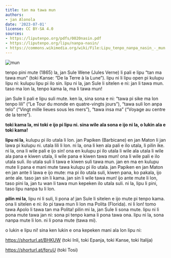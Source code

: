 ```yaml
---
title: tan ma tawa mun
authors:
- jan Alonola
date: '2023-07-01'
license: CC BY-SA 4.0
sources:
- https://liputenpo.org/pdfs/0020nasin.pdf
- https://liputenpo.org/lipu/nanpa-nasin/
- https://commons.wikimedia.org/wiki/File:Lipu_tenpo_nanpa_nasin_-_mun.png
---
```


![mun](https://upload.wikimedia.org/wikipedia/commons/7/72/Lipu_tenpo_nanpa_nasin_-_mun.png)

tenpo pini mute (1865) la, jan Sule Wene (Jules Verne) li pali e lipu “tan ma tawa mun” (toki Kanse: “De la Terre à la Lune”). lipu ni li lipu open pi kulupu lipu ni: kulupu lipu pi ilo sin. lipu ni la, jan Sule li sitelen e ni: jan li tawa mun. taso ma lon la, tenpo kama la, ma li tawa mun!

jan Sule li pali e lipu suli mute. ken la, sina sona e ni: “tawa pi sike ma lon tenpo lili” (“Le Tour du monde en quatre-vingts jours”), “tawa suli lon anpa telo” (“Vingt mille lieues sous les mers”), “tawa insa ma” (“Voyage au centre de la terre”).

__toki kama la, mi toki e ijo pi lipu ni. sina wile ala sona e ijo ni la, o lukin ala e toki kama!__

**lipu ni la**, kulupu pi ilo utala li lon. jan Papiken (Barbicane) en jan Maton li jan lawa pi kulupu ni. utala lili li lon. ni la, ona li ken ala pali e ilo utala, li pilin ike. ni la, ona li wile pali e ijo sin! ona en kulupu pi ilo utala li wile ala utala li wile ala pana e kiwen utala, li wile pana e kiwen tawa mun! ona li wile pali e ilo utala suli. ilo utala suli li tawa e kiwen suli tawa mun. jan en ma en kulupu mute li pana e mani mute tawa kulupu pi ilo utala. jan Papiken en jan Maton en jan ante li lawa e ijo mute: ma pi ilo utala suli, kiwen pana, ko pakala, ijo ante ale. taso jan sin li kama. jan sin li wile tawa mun! ijo ante mute li lon, taso pini la, jan tu wan li tawa mun kepeken ilo utala suli. ni la, lipu li pini, taso lipu nanpa tu li lon.

**pilin mi la**, lipu ni li suli, li pona a! jan Sule li sitelen e ijo mute pi tenpo kama. ona li sitelen e ni: ilo pi tawa mun li lon ma Polita (Florida). ni li lon! tomo tawa Apolo li tawa tan ma Polita! pilin mi la, jan Sule li sona mute. lipu ni li pona mute tawa jan ni: sona pi tenpo kama li pona tawa ona. lipu ni la, sona nanpa mute li lon. ni li pona mute (tawa mi).

o lukin e lipu ni! sina ken lukin e ona kepeken mani ala lon lipu ni:

https://shorturl.at/BHKUW (toki Inli, toki Epanja, toki Kanse, toki Italija)

https://shorturl.at/fpruU (toki Tosi)